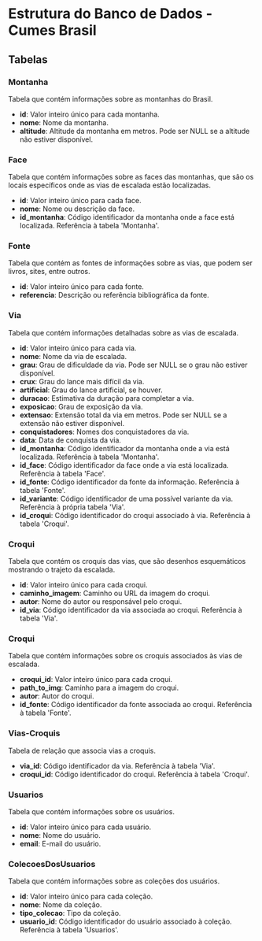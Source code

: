 # Estrutura do Banco de Dados - Cumes Brasil

## Tabelas

### Montanha

Tabela que contém informações sobre as montanhas do Brasil.

- **id**: Valor inteiro único para cada montanha.
- **nome**: Nome da montanha.
- **altitude**: Altitude da montanha em metros. Pode ser NULL se a altitude não estiver disponível.

### Face

Tabela que contém informações sobre as faces das montanhas, que são os locais específicos onde as vias de escalada estão localizadas.

- **id**: Valor inteiro único para cada face.
- **nome**: Nome ou descrição da face.
- **id_montanha**: Código identificador da montanha onde a face está localizada. Referência à tabela 'Montanha'.

### Fonte

Tabela que contém as fontes de informações sobre as vias, que podem ser livros, sites, entre outros.

- **id**: Valor inteiro único para cada fonte.
- **referencia**: Descrição ou referência bibliográfica da fonte.

### Via

Tabela que contém informações detalhadas sobre as vias de escalada.

- **id**: Valor inteiro único para cada via.
- **nome**: Nome da via de escalada.
- **grau**: Grau de dificuldade da via. Pode ser NULL se o grau não estiver disponível.
- **crux**: Grau do lance mais difícil da via.
- **artificial**: Grau do lance artificial, se houver.
- **duracao**: Estimativa da duração para completar a via.
- **exposicao**: Grau de exposição da via.
- **extensao**: Extensão total da via em metros. Pode ser NULL se a extensão não estiver disponível.
- **conquistadores**: Nomes dos conquistadores da via.
- **data**: Data de conquista da via.
- **id_montanha**: Código identificador da montanha onde a via está localizada. Referência à tabela 'Montanha'.
- **id_face**: Código identificador da face onde a via está localizada. Referência à tabela 'Face'.
- **id_fonte**: Código identificador da fonte da informação. Referência à tabela 'Fonte'.
- **id_variante**: Código identificador de uma possível variante da via. Referência à própria tabela 'Via'.
- **id_croqui**: Código identificador do croqui associado à via. Referência à tabela 'Croqui'.

### Croqui

Tabela que contém os croquis das vias, que são desenhos esquemáticos mostrando o trajeto da escalada.

- **id**: Valor inteiro único para cada croqui.
- **caminho_imagem**: Caminho ou URL da imagem do croqui.
- **autor**: Nome do autor ou responsável pelo croqui.
- **id_via**: Código identificador da via associada ao croqui. Referência à tabela 'Via'.

### Croqui

Tabela que contém informações sobre os croquis associados às vias de escalada.

- **croqui_id**: Valor inteiro único para cada croqui.
- **path_to_img**: Caminho para a imagem do croqui.
- **autor**: Autor do croqui.
- **id_fonte**: Código identificador da fonte associada ao croqui. Referência à tabela 'Fonte'.

### Vias-Croquis

Tabela de relação que associa vias a croquis.

- **via_id**: Código identificador da via. Referência à tabela 'Via'.
- **croqui_id**: Código identificador do croqui. Referência à tabela 'Croqui'.

### Usuarios

Tabela que contém informações sobre os usuários.

- **id**: Valor inteiro único para cada usuário.
- **nome**: Nome do usuário.
- **email**: E-mail do usuário.

### ColecoesDosUsuarios

Tabela que contém informações sobre as coleções dos usuários.

- **id**: Valor inteiro único para cada coleção.
- **nome**: Nome da coleção.
- **tipo_colecao**: Tipo da coleção.
- **usuario_id**: Código identificador do usuário associado à coleção. Referência à tabela 'Usuarios'.
